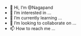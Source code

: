 - 👋 Hi, I’m @Nagapand
- 👀 I’m interested in ...
- 🌱 I’m currently learning ...
- 💞️ I’m looking to collaborate on ...
- 📫 How to reach me ...

<!---
Nagapand/Nagapand is a ✨ special ✨ repository because its `README.md` (this file) appears on your GitHub profile.
You can click the Preview link to take a look at your changes.
--->
